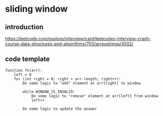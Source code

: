 # sliding window

## introduction

https://leetcode.com/explore/interview/card/leetcodes-interview-crash-course-data-structures-and-algorithms/703/arraystrings/4502/

## code template

    function fn(arr):
        left = 0
        for (int right = 0; right < arr.length; right++):
            Do some logic to "add" element at arr[right] to window
    
            while WINDOW_IS_INVALID:
                Do some logic to "remove" element at arr[left] from window
                left++
    
            Do some logic to update the answer
